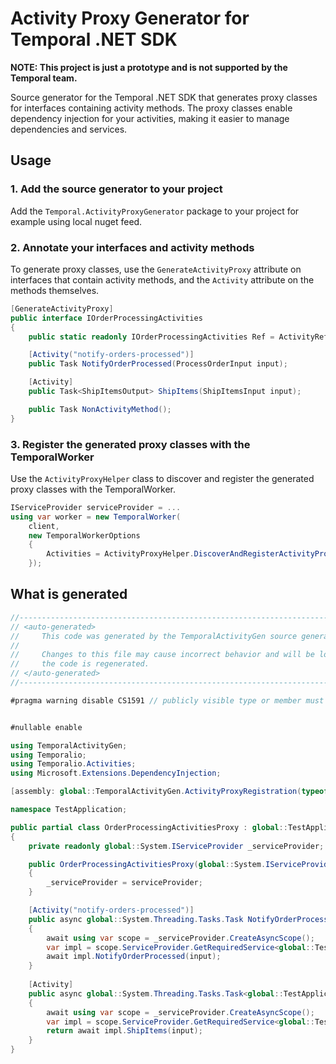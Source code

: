 # Activity Proxy Generator for Temporal .NET SDK

**NOTE: This project is just a prototype and is not supported by the Temporal team.**

Source generator for the Temporal .NET SDK that generates proxy classes for interfaces containing activity methods.
The proxy classes enable dependency injection for your activities, making it easier to manage dependencies and services.


## Usage

### 1. Add the source generator to your project

Add the `Temporal.ActivityProxyGenerator` package to your project for example using local nuget feed.

### 2. Annotate your interfaces and activity methods

To generate proxy classes, use the `GenerateActivityProxy` attribute on interfaces that contain activity methods, and the `Activity` attribute on the methods themselves.

```csharp
[GenerateActivityProxy]
public interface IOrderProcessingActivities
{
    public static readonly IOrderProcessingActivities Ref = ActivityRefs.Create<IOrderProcessingActivities>();

    [Activity("notify-orders-processed")]
    public Task NotifyOrderProcessed(ProcessOrderInput input);

    [Activity]
    public Task<ShipItemsOutput> ShipItems(ShipItemsInput input);

    public Task NonActivityMethod();
}
```

### 3. Register the generated proxy classes with the TemporalWorker

Use the `ActivityProxyHelper` class to discover and register the generated proxy classes with the TemporalWorker.

```csharp
IServiceProvider serviceProvider = ...
using var worker = new TemporalWorker(
    client,
    new TemporalWorkerOptions
    {
        Activities = ActivityProxyHelper.DiscoverAndRegisterActivityProxies(serviceProvider, typeof(MyActivityImpl).Assembly).ToList(),
    });
```

## What is generated

```csharp
//------------------------------------------------------------------------------
// <auto-generated>
//     This code was generated by the TemporalActivityGen source generator
//
//     Changes to this file may cause incorrect behavior and will be lost if
//     the code is regenerated.
// </auto-generated>
//------------------------------------------------------------------------------

#pragma warning disable CS1591 // publicly visible type or member must be documented


#nullable enable

using TemporalActivityGen;
using Temporalio;
using Temporalio.Activities;
using Microsoft.Extensions.DependencyInjection;

[assembly: global::TemporalActivityGen.ActivityProxyRegistration(typeof(global::TestApplication.OrderProcessingActivitiesProxy))]

namespace TestApplication;

public partial class OrderProcessingActivitiesProxy : global::TestApplication.IOrderProcessingActivities
{
    private readonly global::System.IServiceProvider _serviceProvider;

    public OrderProcessingActivitiesProxy(global::System.IServiceProvider serviceProvider)
    {
        _serviceProvider = serviceProvider;
    }

    [Activity("notify-orders-processed")]
    public async global::System.Threading.Tasks.Task NotifyOrderProcessed(global::TestApplication.NotifyOrderProcessedInput input)
    {
        await using var scope = _serviceProvider.CreateAsyncScope();
        var impl = scope.ServiceProvider.GetRequiredService<global::TestApplication.IOrderProcessingActivities>();
        await impl.NotifyOrderProcessed(input);
    }
    
    [Activity]
    public async global::System.Threading.Tasks.Task<global::TestApplication.ShipItemsOutput> ShipItems(global::TestApplication.ShipItemsInput input)
    {
        await using var scope = _serviceProvider.CreateAsyncScope();
        var impl = scope.ServiceProvider.GetRequiredService<global::TestApplication.Activities.IShippingActivities>();
        return await impl.ShipItems(input);
    }
}
```

